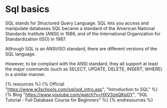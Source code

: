 # Sql basics

SQL stands for Structured Query Language. SQL lets you access and manipulate databases
SQL became a standard of the American National Standards Institute (ANSI) in 1986, and of the International Organization for Standardization (ISO) in 1987.

Although SQL is an ANSI/ISO standard, there are different versions of the SQL language.

However, to be compliant with the ANSI standard, they all support at least the major commands (such as SELECT, UPDATE, DELETE, INSERT, WHERE) in a similar manner.


{% resources %}
  {% Official "https://www.w3schools.com/sql/sql_intro.asp", "Introduction to SQL" %}
  {% Blog "https://www.youtube.com/watch?v=HXV3zeQKqGY", "SQL Tutorial - Full Database Course for Beginners" %}
{% endresources %}